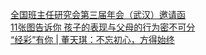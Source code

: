   
[全国班主任研究会第三届年会（武汉）邀请函](http://www.dianyue.me/archives/833/bo531e1abpklljyt/)  
[11张图告诉你 孩子的表现与父母的行为密不可分](http://www.dianyue.me/archives/185/atjio0yp8t5z215o/)  
[“经彩”有你 | 董天琪：不忘初心，方得始终](http://www.dianyue.me/archives/816/j593yji9umdxh203/)